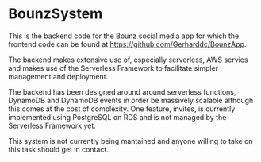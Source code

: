 # BounzSystem
This is the backend code for the Bounz social media app for which the frontend code can be found at https://github.com/Gerharddc/BounzApp.

The backend makes extensive use of, especially serverless, AWS servies and makes use of the Serverless Framework to facilitate simpler management and deployment.

The backend has been designed around around serverless functions, DynamoDB and DynamoDB events in order be massively scalable although this comes at the cost of complexity. One feature, invites, is currently implemented using PostgreSQL on RDS and is not managed by the Serverless Framework yet.

This system is not currently being mantained and anyone willing to take on this task should get in contact.
